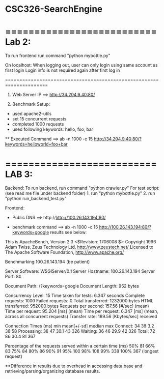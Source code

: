 # CSC326-SearchEngine
==========================
Lab 2:
==========================
To run frontend run command "python mybottle.py"

On localhost:
When logging out, user can only login using same account as first login
Login info is not required again after first log in



=====================================================================
1) Web Server IP ==> http://34.204.9.40:80/

2) Benchmark Setup:
- used apache2-utils
- set 15 concurrent requests
- completed 1000 requests
- used following keywords: hello, foo, bar

** Executed Command ==> ab -n 1000 -c 15 http://34.204.9.40:80/?keywords=helloworld+foo+bar

==========================
LAB 3:
==========================

Backend:
To run backend, run command "python crawler.py"
For test script: (see read me file under backend folder)
	1. run "python mybottle.py"
	2. run "python run_backend_test.py"



Frontend:
 - Public DNS ==> http://http://100.26.143.194:80/

 - benchmark command ==> ab -n 1000 -c 15 http://100.26.143.194:80/?keywords=google results see below:

This is ApacheBench, Version 2.3 <$Revision: 1706008 $>
Copyright 1996 Adam Twiss, Zeus Technology Ltd, http://www.zeustech.net/
Licensed to The Apache Software Foundation, http://www.apache.org/

Benchmarking 100.26.143.194 (be patient)


Server Software:        WSGIServer/0.1
Server Hostname:        100.26.143.194
Server Port:            80

Document Path:          /?keywords=google
Document Length:        952 bytes

Concurrency Level:      15
Time taken for tests:   6.347 seconds
Complete requests:      1000
Failed requests:        0
Total transferred:      1232000 bytes
HTML transferred:       952000 bytes
Requests per second:    157.56 [#/sec] (mean)
Time per request:       95.204 [ms] (mean)
Time per request:       6.347 [ms] (mean, across all concurrent requests)
Transfer rate:          189.56 [Kbytes/sec] received

Connection Times (ms)
              min  mean[+/-sd] median   max
Connect:       34   38   3.2     38      58
Processing:    38   47  30.1     43     326
Waiting:       36   46  29.9     42     326
Total:         72   86  30.4     81     367

Percentage of the requests served within a certain time (ms)
  50%     81
  66%     83
  75%     84
  80%     86
  90%     91
  95%    100
  98%    108
  99%    338
 100%    367 (longest request)


 **Difference in results due to overhead in accessing data base and retrieving/parsing/organizing database results.